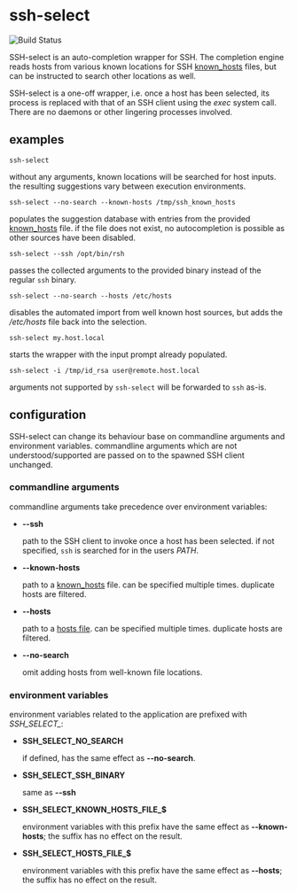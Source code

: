 # ssh-select

![Build Status](https://github.com/UiP9AV6Y/ssh-select/workflows/Build%2FTest/badge.svg)

SSH-select is an auto-completion wrapper for SSH.
The completion engine reads hosts from various
known locations for SSH [known_hosts][] files, but
can be instructed to search other locations as well.

SSH-select is a one-off wrapper, i.e. once a host
has been selected, its process is replaced with that
of an SSH client using the *exec* system call. There
are no daemons or other lingering processes involved.

## examples

`ssh-select`

without any arguments, known locations will be searched
for host inputs. the resulting suggestions vary between
execution environments.

`ssh-select --no-search --known-hosts /tmp/ssh_known_hosts`

populates the suggestion database with entries from the
provided [known_hosts][] file. if the file does not
exist, no autocompletion is possible as other sources
have been disabled.

`ssh-select --ssh /opt/bin/rsh`

passes the collected arguments to the provided binary
instead of the regular `ssh` binary.

`ssh-select --no-search --hosts /etc/hosts`

disables the automated import from well known host
sources, but adds the */etc/hosts* file back into
the selection.

`ssh-select my.host.local`

starts the wrapper with the input prompt already
populated.

`ssh-select -i /tmp/id_rsa user@remote.host.local`

arguments not supported by `ssh-select` will be
forwarded to `ssh` as-is.

## configuration

SSH-select can change its behaviour base on
commandline arguments and environment variables.
commandline arguments which are not
understood/supported are passed on to the spawned
SSH client unchanged.

### commandline arguments

commandline arguments take precedence over
environment variables:

* **--ssh**

  path to the SSH client to invoke once a host has
  been selected. if not specified, `ssh` is searched
  for in the users *PATH*.
* **--known-hosts**

  path to a [known_hosts][] file. can be specified
  multiple times. duplicate hosts are filtered.
* **--hosts**

  path to a [hosts file][]. can be specified
  multiple times. duplicate hosts are filtered.
* **--no-search**

  omit adding hosts from well-known file locations.

### environment variables

environment variables related to the application
are prefixed with *SSH_SELECT_*:

* **SSH_SELECT_NO_SEARCH**

  if defined, has the same effect as
  **--no-search**.
* **SSH_SELECT_SSH_BINARY**

  same as **--ssh**
* **SSH_SELECT_KNOWN_HOSTS_FILE_$**

  environment variables with this prefix have the
  same effect as **--known-hosts**; the suffix has
  no effect on the result.
* **SSH_SELECT_HOSTS_FILE_$**

  environment variables with this prefix have the
  same effect as **--hosts**; the suffix has
  no effect on the result.

[known_hosts]: http://man.openbsd.org/sshd.8#SSH_KNOWN_HOSTS_FILE_FORMAT
[hosts file]: http://www.tldp.org/LDP/solrhe/Securing-Optimizing-Linux-RH-Edition-v1.3/chap9sec95.html
